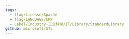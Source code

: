 ```yaml
---
tags:
  - flag/License/Apache
  - flag/LANGUAGE/CPP
  - Label/Industry-工业科学/IT/Library/StandardLibrary
github: microsoft/STL
---
```

